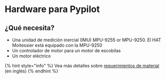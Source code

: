 # Hardware para Pypilot

## ¿Qué necesita?

* Una unidad de medición inercial \(IMU\) MPU-9255 or MPU-9250. El HAT Moitessier está equipado con la MPU-9250
* Un controlador de motor para un motor de escobilas
* Un motor eléctrico

{% hint style="info" %}
Vea más detalles sobre [requerimientos de material](https://github.com/pypilot/pypilot/wiki/Hardware) \(en inglés\)
{% endhint %}



